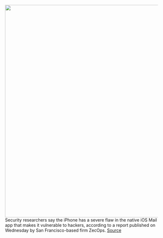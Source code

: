 <img src='https://cdn.vox-cdn.com/thumbor/JLNMo5Ovu31H7LUJstBT54IgcSI=/0x0:2040x1360/1200x800/filters:focal(857x517:1183x843)/cdn.vox-cdn.com/uploads/chorus_image/image/66691329/akrales_190913_3628_0412.0.jpg' width='700px' /><br/>
Security researchers say the iPhone has a severe flaw in the native iOS Mail app that makes it vulnerable to hackers, according to a report published on Wednesday by San Francisco-based firm ZecOps.
<a href='https://www.theverge.com/2020/4/22/21231454/apple-iphone-zero-day-exploit-security-flaw-mail-app-ios-zec-ops'> Source <a/>